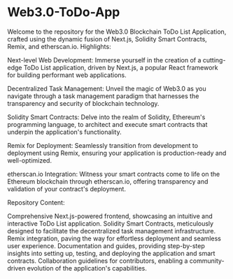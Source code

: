 # Web3.0-ToDo-App
Welcome to the repository for the Web3.0 Blockchain ToDo List Application, crafted using the dynamic fusion of Next.js, Solidity Smart Contracts, Remix, and etherscan.io. 
Highlights:

Next-level Web Development: Immerse yourself in the creation of a cutting-edge ToDo List application, driven by Next.js, a popular React framework for building performant web applications.

Decentralized Task Management: Unveil the magic of Web3.0 as you navigate through a task management paradigm that harnesses the transparency and security of blockchain technology.

Solidity Smart Contracts: Delve into the realm of Solidity, Ethereum's programming language, to architect and execute smart contracts that underpin the application's functionality.

Remix for Deployment: Seamlessly transition from development to deployment using Remix, ensuring your application is production-ready and well-optimized.

etherscan.io Integration: Witness your smart contracts come to life on the Ethereum blockchain through etherscan.io, offering transparency and validation of your contract's deployment.

Repository Content:

Comprehensive Next.js-powered frontend, showcasing an intuitive and interactive ToDo List application.
Solidity Smart Contracts, meticulously designed to facilitate the decentralized task management infrastructure.
Remix integration, paving the way for effortless deployment and seamless user experience.
Documentation and guides, providing step-by-step insights into setting up, testing, and deploying the application and smart contracts.
Collaboration guidelines for contributors, enabling a community-driven evolution of the application's capabilities.


